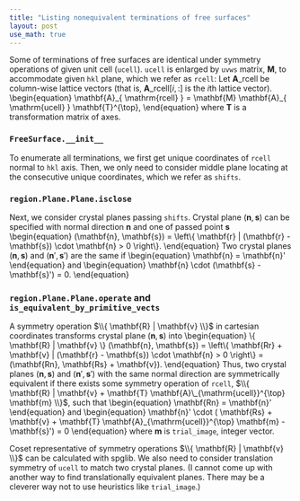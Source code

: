 ```yaml
---
title: "Listing nonequivalent terminations of free surfaces"
layout: post
use_math: true
---
```


Some of terminations of free surfaces are identical under symmetry operations of given unit cell (`ucell`).
`ucell` is enlarged by `uvws` matrix, $\mathbf{M}$,  to accommodate given `hkl` plane, which we refer as `rcell`:
Let $\mathbf{A}\_{ \mathrm{rcell} }$ be column-wise lattice vectors (that is, $\mathbf{A}\_{ \mathrm{rcell} }[i, :]$ is the $i$th lattice vector).
\begin{equation}
  \mathbf{A}\_{ \mathrm{rcell} } = \mathbf{M} \mathbf{A}_{ \mathrm{ucell} } \mathbf{T}^{\top},
\end{equation}
where $\mathbf{T}$ is a transformation matrix of axes.

### `FreeSurface.__init__`

To enumerate all terminations, we first get unique coordinates of `rcell` normal to `hkl` axis.
Then, we only need to consider middle plane locating at the consecutive unique coordinates, which we refer as `shifts`.

### `region.Plane.Plane.isclose`

Next, we consider crystal planes passing `shifts`.
Crystal plane $(\mathbf{n}, \mathbf{s})$ can be specified with normal direction $\mathbf{n}$ and one of passed point $\mathbf{s}$
\begin{equation}
    (\mathbf{n}, \mathbf{s}) = \left\\{ \mathbf{r} | (\mathbf{r} - \mathbf{s}) \cdot \mathbf{n} > 0 \right\\}.
\end{equation}
Two crystal planes $(\mathbf{n}, \mathbf{s})$ and $(\mathbf{n}', \mathbf{s}')$ are the same if
\begin{equation}
    \mathbf{n} = \mathbf{n}'
\end{equation}
and
\begin{equation}
    \mathbf{n} \cdot (\mathbf{s} - \mathbf{s}') = 0.
\end{equation}

### `region.Plane.Plane.operate` and `is_equivalent_by_primitive_vects`

A symmetry operation $\\{ \mathbf{R} | \mathbf{v} \\}$ in cartesian coordinates transforms crystal plane $(\mathbf{n}, \mathbf{s})$ into
\begin{equation}
    \\{ \mathbf{R} | \mathbf{v} \\} (\mathbf{n}, \mathbf{s})
    = \left\\{ \mathbf{Rr} + \mathbf{v} | (\mathbf{r} - \mathbf{s}) \cdot \mathbf{n} > 0 \right\\}
    = (\mathbf{Rn}, \mathbf{Rs} + \mathbf{v}).
\end{equation}
Thus, two crystal planes $(\mathbf{n}, \mathbf{s})$ and $(\mathbf{n}', \mathbf{s}')$ with the same normal direction are symmetrically equivalent if there exists some symmetry operation of `rcell`, $\\{ \mathbf{R} | \mathbf{v} + \mathbf{T} \mathbf{A}\_{\mathrm{ucell}}^{\top} \mathbf{m} \\}$, such that
\begin{equation}
    \mathbf{Rn} = \mathbf{n}'
\end{equation}
and
\begin{equation}
    \mathbf{n}' \cdot ( \mathbf{Rs} + \mathbf{v} + \mathbf{T} \mathbf{A}_{\mathrm{ucell}}^{\top} \mathbf{m} - \mathbf{s}') = 0
\end{equation}
where $\mathbf{m}$ is `trial_image`, integer vector.

Coset representative of symmetry operations $\\{ \mathbf{R} | \mathbf{v} \\}$ can be calculated with spglib.
We also need to consider translation symmetry of `ucell` to match two crystal planes.
(I cannot come up with another way to find translationally equivalent planes. There may be a cleverer way not to use heuristics like `trial_image`.)
